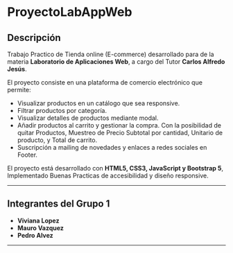# ProyectoLabAppWeb

## Descripción

Trabajo Practico de Tienda online (E-commerce) desarrollado para de la materia **Laboratorio de Aplicaciones Web**, a cargo del Tutor **Carlos Alfredo Jesús**.  

El proyecto consiste en una plataforma de comercio electrónico que permite:

- Visualizar productos en un catálogo que sea responsive.
- Filtrar productos por categoría.
- Visualizar detalles de productos mediante modal.
- Añadir productos al carrito y gestionar la compra. Con la posibilidad de quitar Productos, Muestreo de Precio Subtotal por cantidad, Unitario  de producto, y Total de carrito.
- Suscripción a mailing de novedades y enlaces a redes sociales en Footer.


El proyecto está desarrollado con **HTML5, CSS3, JavaScript y Bootstrap 5**, Implementado Buenas Practicas de accesibilidad y diseño responsive.

---

## Integrantes del Grupo 1

- **Viviana Lopez**  
- **Mauro Vazquez**  
- **Pedro Alvez**  

---



